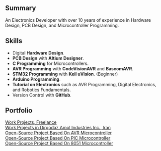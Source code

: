 ## Summary
An Electronics Developer with over 10 years of experience in Hardware Design, PCB Design, and Microcontroller Programming.

## Skills
- Digital **Hardware Design**.
- **PCB Design** with **Altium Designer**.
- **C Programming** for Microcontrollers.
- **AVR Programming** with **CodeVisionAVR** and **BascomAVR**.
- **STM32 Programming** with **Keil uVision**. (Beginner)
- **Arduino Programming**.
- **Tutorial on Electronics** such as AVR Programming, Digital Electronics, and Robotics Fundamentals.
- Version Control with **GitHub**.

## Portfolio
[Work Projects, Freelance]()  
[Work Projects in Dirgodaz Amol Industries Inc., Iran]()  
[Open-Source Project Based On AVR Microcontroller](https://github.com/AliRezaJoodi/AVR_Projects)  
[Open-Source Project Based On PIC Microcontroller](https://github.com/AliRezaJoodi/PIC_Projects)  
[Open-Source Project Based On 8051 Microcontroller](https://github.com/AliRezaJoodi/8051_Projects)  